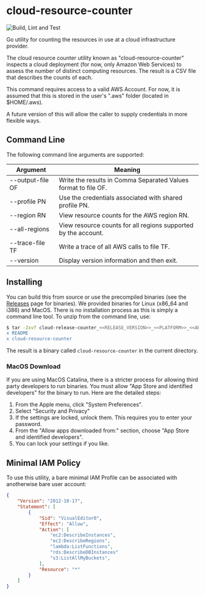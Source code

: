# cloud-resource-counter

![Build, Lint and Test](https://github.com/expel-io/cloud-resource-counter/workflows/Build,%20Lint%20and%20Test/badge.svg?branch=master)

Go utility for counting the resources in use at a cloud infrastructure provider.

The cloud resource counter utility known as "cloud-resource-counter" inspects
a cloud deployment (for now, only Amazon Web Services) to assess the number of
distinct computing resources. The result is a CSV file that describes the counts
of each.

This command requires access to a valid AWS Account. For now, it is assumed that
this is stored in the user's ".aws" folder (located in $HOME/.aws).

A future version of this will allow the caller to supply credentials in more
flexible ways.

## Command Line

The following command line arguments are supported:

Argument         | Meaning
-----------------|----------------------------------
--output-file OF | Write the results in Comma Separated Values format to file OF.
--profile PN     | Use the credentials associated with shared profile PN.
--region RN      | View resource counts for the AWS region RN.
--all-regions    | View resource counts for all regions supported by the account.
--trace-file TF  | Write a trace of all AWS calls to file TF.
--version        | Display version information and then exit.

## Installing

You can build this from source or use the precompiled binaries (see the [Releases](https://github.com/expel-io/cloud-resource-counter/releases) page for binaries). We provided binaries for Linux (x86_64 and i386) and MacOS. There is no installation process as this is simply a command line tool. To unzip from the command line, use:

```Bash
$ tar -Zxvf cloud-release-counter_<<RELEASE_VERSION>>_<<PLATFORM>>_<<ARCH>>.tar.gz
x README
x cloud-resource-counter
```

The result is a binary called `cloud-resource-counter` in the current directory.

### MacOS Download

If you are using MacOS Catalina, there is a stricter process for allowing third party developers to run binaries. You must allow "App Store and identified developers" for the binary to run. Here are the detailed steps:

1. From the Apple menu, click "System Preferences".
1. Select "Security and Privacy"
1. If the settings are locked, unlock them. This requires you to enter your password.
1. From the "Allow apps downloaded from:" section, choose "App Store and identified developers".
1. You can lock your settings if you like.

## Minimal IAM Policy

To use this utility, a bare minimal IAM Profile can be associated with anotherwise bare user account:

```JSON
{
    "Version": "2012-10-17",
    "Statement": [
        {
            "Sid": "VisualEditor0",
            "Effect": "Allow",
            "Action": [
                "ec2:DescribeInstances",
                "ec2:DescribeRegions",
                "lambda:ListFunctions",
                "rds:DescribeDBInstances"
                "s3:ListAllMyBuckets",
            ],
            "Resource": "*"
        }
    ]
}
```

